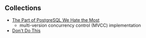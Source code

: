 
## Collections

- [The Part of PostgreSQL We Hate the Most](https://www.cs.cmu.edu/~pavlo/blog/2023/04/the-part-of-postgresql-we-hate-the-most.html)
  - multi-version concurrency control (MVCC) implementation
- [Don't Do This](https://wiki.postgresql.org/wiki/Don%27t_Do_This)
